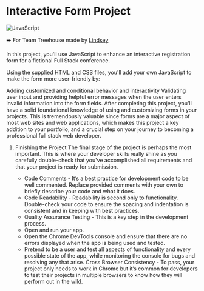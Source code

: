 # Interactive Form Project

![JavaScript](https://img.shields.io/badge/javascript-%23323330.svg?style=for-the-badge&logo=javascript&logoColor=%23F7DF1E)

:arrow_right: For Team Treehouse made by [Lindsey](http://www.lindseyk.dev)

In this project, you'll use JavaScript to enhance an interactive registration form for a fictional Full Stack conference.

Using the supplied HTML and CSS files, you'll add your own JavaScript to make the form more user-friendly by:

Adding customized and conditional behavior and interactivity
Validating user input and providing helpful error messages when the user enters invalid information into the form fields.
After completing this project, you'll have a solid foundational knowledge of using and customizing forms in your projects. This is tremendously valuable since forms are a major aspect of most web sites and web applications, which makes this project a key addition to your portfolio, and a crucial step on your journey to becoming a professional full stack web developer.


1. Finishing the Project
The final stage of the project is perhaps the most important. This is where your developer skills really shine as you carefully double-check that you've accomplished all requirements and that your project is ready for submission.

      * Code Comments - It’s a best practice for development code to be well commented. Replace provided comments with your own to briefly describe your code and what it does.
      * Code Readability - Readability is second only to functionality. Double-check your code to ensure the spacing and indentation is consistent and in keeping with best practices.
      * Quality Assurance Testing - This is a key step in the development process.
      * Open and run your app.
      * Open the Chrome DevTools console and ensure that there are no errors displayed when the app is being used and tested.
      * Pretend to be a user and test all aspects of functionality and every possible state of the app, while monitoring the console for bugs and resolving any that arise.
      Cross Browser Consistency - To pass, your project only needs to work in Chrome but it’s common for developers to test their projects in multiple browsers to know how they will           perform out in the wild.
